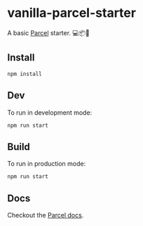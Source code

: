 # vanilla-parcel-starter

A basic [Parcel](https://parceljs.org/) starter. 💻📦🚀

## Install

```
npm install
```

## Dev

To run in development mode:

```
npm run start
```

## Build

To run in production mode:

```
npm run start
```

## Docs

Checkout the [Parcel docs](https://parceljs.org/getting_started.html).
